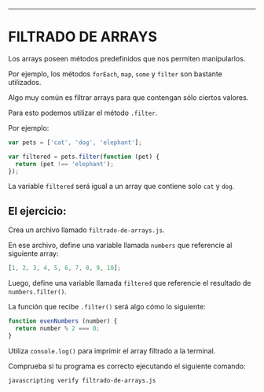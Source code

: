 ---

# FILTRADO DE ARRAYS

Los arrays poseen métodos predefinidos que nos permiten manipularlos.

Por ejemplo, los métodos `forEach`, `map`, `some` y `filter` son bastante utilizados.

Algo muy común es filtrar arrays para que contengan sólo ciertos valores.

Para esto podemos utilizar el método `.filter`.

Por ejemplo:

```js
var pets = ['cat', 'dog', 'elephant'];

var filtered = pets.filter(function (pet) {
  return (pet !== 'elephant');
});
```

La variable `filtered` será igual a un array que contiene solo `cat` y `dog`.

## El ejercicio:

Crea un archivo llamado `filtrado-de-arrays.js`.

En ese archivo, define una variable llamada `numbers` que referencie al siguiente array:

```js
[1, 2, 3, 4, 5, 6, 7, 8, 9, 10];
```

Luego, define una variable llamada `filtered` que referencie el resultado de `numbers.filter()`.

La función que recibe `.filter()` será algo cómo lo siguiente:

```js
function evenNumbers (number) {
  return number % 2 === 0;
}
```

Utiliza `console.log()` para imprimir el array filtrado a la terminal.

Comprueba si tu programa es correcto ejecutando el siguiente comando:

```
javascripting verify filtrado-de-arrays.js
```

